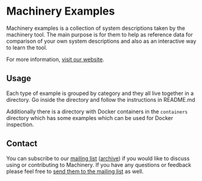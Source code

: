 # Machinery Examples

Machinery examples is a collection of system descriptions taken by the machinery
tool. The main purpose is for them to help as reference data for comparison
of your own system descriptions and also as an interactive way to learn the
tool.

For more information, [visit our website](http://machinery-project.org/).

## Usage

Each type of example is grouped by category and they all live together in
a directory. Go inside the directory and follow the instructions in README.md

Additionally there is a directory with Docker containers in the `containers`
directory which has some examples which can be used for Docker inspection.

## Contact

You can subscribe to our
[mailing list](http://lists.suse.com/mailman/listinfo/machinery)
([archive](http://lists.suse.com/pipermail/machinery/)) if you would like to
discuss using or contributing to Machinery. If you have any questions or
feedback please feel free to
[send them to the mailing list](mailto:machinery@lists.suse.com) as well.
